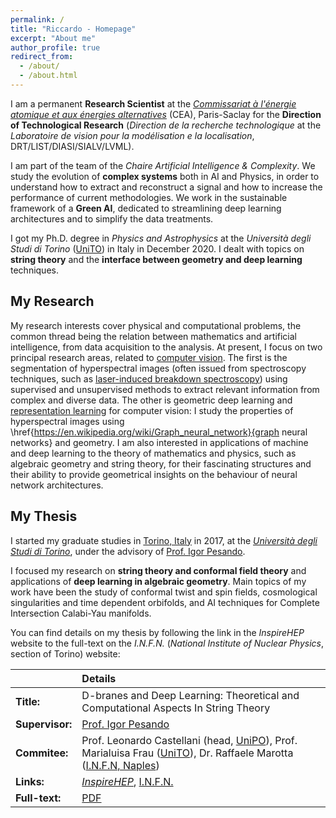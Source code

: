 ```yaml
---
permalink: /
title: "Riccardo - Homepage"
excerpt: "About me"
author_profile: true
redirect_from: 
  - /about/
  - /about.html
---
```


I am a permanent **Research Scientist** at the [*Commissariat &agrave; l'&eacute;nergie atomique et aux &eacute;nergies alternatives*](https://www.cea.fr) (CEA), Paris-Saclay for the **Direction of Technological Research** (*Direction de la recherche technologique* at the *Laboratoire de vision pour la mod&eacute;lisation e la localisation*, DRT/LIST/DIASI/SIALV/LVML).

I am part of the team of the *Chaire Artificial Intelligence & Complexity*. We study the evolution of **complex systems** both in AI and Physics, in order to understand how to extract and reconstruct a signal and how to increase the performance of current methodologies. We work in the sustainable framework of a **Green AI**, dedicated to streamlining deep learning architectures and to simplify the data treatments.

I got my Ph.D. degree in *Physics and Astrophysics* at the *Università degli Studi di Torino* ([UniTO](https://www.unito.it)) in Italy in December 2020. I dealt with topics on **string theory** and the **interface between geometry and deep learning** techniques.

## My Research

My research interests cover physical and computational problems, the common thread being the relation between mathematics and artificial intelligence, from data acquisition to the analysis. At present, I focus on two principal research areas, related to [computer vision](https://en.wikipedia.org/wiki/Computer_vision). The first is the segmentation of hyperspectral images (often issued from spectroscopy techniques, such as [laser-induced breakdown spectroscopy](https://en.wikipedia.org/wiki/Laser-induced_breakdown_spectroscopy)) using supervised and unsupervised methods to extract relevant information from complex and diverse data. The other is geometric deep learning and [representation learning](https://paperswithcode.com/task/representation-learning) for computer vision: I study the properties of hyperspectral images using \href{https://en.wikipedia.org/wiki/Graph_neural_network}{graph neural networks} and geometry. I am also interested in applications of machine and deep learning to the theory of mathematics and physics, such as algebraic geometry and string theory, for their fascinating structures and their ability to provide geometrical insights on the behaviour of neural network architectures.

## My Thesis

I started my graduate studies in [Torino, Italy](https://goo.gl/maps/8AeAw5Wy7EmY2xHr7) in 2017, at the [*Università degli Studi di Torino*](https://www.unito.it), under the advisory of [Prof. Igor Pesando](https://scholar.google.it/citations?user=1E277GoAAAAJ).

I focused my research on **string theory and conformal field theory** and applications of **deep learning in algebraic geometry**. Main topics of my work have been the study of conformal twist and spin fields, cosmological singularities and time dependent orbifolds, and AI techniques for Complete Intersection Calabi-Yau manifolds.

You can find details on my thesis by following the link in the *InspireHEP* website to the full-text on the *I.N.F.N.* (*National Institute of Nuclear Physics*, section of Torino) website:

|                 | Details                                                                                                                                                                                                                                                                                                   |
|:--------------- | :-------------------------------------------------------------------------------------------------------------------------------------------------------------------------------------------------------------------------------------------------------------------------------------------------------- |
| **Title:**      | D-branes and Deep Learning: Theoretical and Computational Aspects In String Theory                                                                                                                                                                                                                        |
| **Supervisor:** | [Prof. Igor Pesando](https://www.df.unito.it/persone/igor.pesando)                                                                                                                                                                                                                 |
| **Commitee:**   | Prof. Leonardo Castellani (head, [UniPO](https://upobook.uniupo.it/leonardo.castellani)), Prof. Marialuisa Frau ([UniTO](https://www.df.unito.it/persone/marialuisa.frau)), Dr. Raffaele Marotta ([I.N.F.N, Naples](https://web.infn.it/strings-napoli/index.php/en/people/raffaele-marotta)) |
| **Links:**      | [*InspireHEP*](https://inspirehep.net/literature/1845067), [I.N.F.N.](http://www.infn.it/thesis/thesis_dettaglio.php?tid=528942)                                                                                                                                                                             |
| **Full-text:**  | [PDF](/assets/thesis.pdf)                                                                         |                                                                                                                                                                         |
